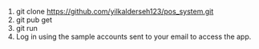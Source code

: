 1. git clone https://github.com/yilkalderseh123/pos_system.git
2. git pub get
3. git run
4. Log in using the sample accounts sent to your email to access the app.


